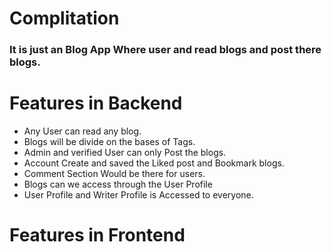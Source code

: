 # Complitation
### It is just an Blog App Where user and read blogs and post there blogs.
 # Features in Backend
  - Any User can read any blog.
  - Blogs will be divide on the bases of Tags.
  - Admin and verified User can only Post the blogs.
  - Account Create and saved the Liked post and Bookmark blogs.
  - Comment Section Would be there for users.
  - Blogs can we access through the User Profile
  - User Profile and Writer Profile is Accessed to everyone.
  
 # Features in Frontend
